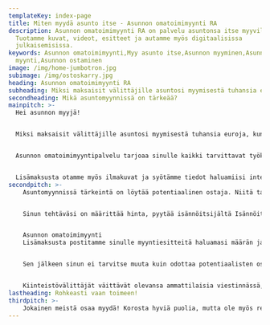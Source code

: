 ```yaml
---
templateKey: index-page
title: Miten myydä asunto itse - Asunnon omatoimimyynti RA
description: Asunnon omatoimimyynti RA on palvelu asuntonsa itse myyville.
  Tuotamme kuvat, videot, esitteet ja autamme myös digitaalisissa
  julkaisemisissa.
keywords: Asunnon omatoimimyynti,Myy asunto itse,Asunnon myyminen,Asunnon
  myynti,Asunnon ostaminen
image: /img/home-jumbotron.jpg
subimage: /img/ostoskarry.jpg
heading: Asunnon omatoimimyynti RA
subheading: Miksi maksaisit välittäjille asuntosi myymisestä tuhansia euroja?
secondheading: Mikä asuntomyynnissä on tärkeää?
mainpitch: >-
  Hei asunnon myyjä!


  Miksi maksaisit välittäjille asuntosi myymisestä tuhansia euroja, kun voit myydä sen pienellä vaivalla ja avustuksella itse.


  Asunnon omatoimimyyntipalvelu tarjoaa sinulle kaikki tarvittavat työkalut kämppäsi omatoimiseen myyntiin.


  Lisämaksusta otamme myös ilmakuvat ja syötämme tiedot haluamiisi internetin myyntikanaviin, kuten Etuovi.com, Tori.fi ja Oikotie.
secondpitch: >-
    Asuntomyynnissä tärkeintä on löytää potentiaalinen ostaja. Niitä tarvitaan vain yksi. Kun sinulla on hyvin tehdyt myynti-ilmoitukset ja esitteet, niin ostajat löytävät kohteesi. Hyvä ja hyvin markkinoitu kohde myy melkein itse itsensä.


    Sinun tehtäväsi on määrittää hinta, pyytää isännöitsijältä Isännöitsijäntodistus, Energiatodistus, Tilinpäätös, Korjaussuunnitelma sekä Pohjapiirustus. Ota sen jälkeen yhteys Asunnon omatoimimyyntiin ja sovi kuvaus/esittelypäivä. Saat sen jälkeen viikon sisällä tarvitsemasi materiaalit sähköpostiisi.


    Asunnon omatoimimyynti
    Lisämaksusta postitamme sinulle myyntiesitteitä haluamasi määrän ja laadimme myynti-ilmoitukset haluamiisi kanaviin.


    Sen jälkeen sinun ei tarvitse muuta kuin odottaa potentiaalisten ostajien yhteydenottoa ja sopia näytöistä. Tarjoukset voit ottaa vastaan esimerkiksi Asunnon omatoimimyynnistä saamallasi lomakkeella. Kauppakirja ja kaupathan tehdään yleensä ostajan pankissa. Sitä ennen sinun tulee olla hyvissä ajoin yhteydessä omaan pankkiisi, jossa asuntosi saattaa olla esimerkiksi lainan vakuutena.


    Kiinteistövälittäjät väittävät olevansa ammattilaisia viestinnässä, kuvaamisessa, myymisessä ja lakiasioissa. Heillä on omien sanojensa mukaan yleensä jo valmiina myös laaja ostajapotentiaali. Jos uskot heidän olevan näin ylivertaisia, niin varaudu maksamaan jopa kymppitonnin palkkio. Jos sen sijaan arvelet tuntevasi itse paremmin oman asuntosi hyvät puolet ja ominaisuudet ja luotat markkinointiviestinnän ammattilaisen tuottamaan materiaaliin, niin myy itse! Älä siis heitä rahojasi kankkulan kaivoon, vaan ota yhteys Asunnon omatoimimyyntiin!
lastheading: Rohkeasti vaan toimeen!
thirdpitch: >-
    Jokainen meistä osaa myydä! Korosta hyviä puolia, mutta ole myös rehellinen! Kuuntele ennemmin asiakasta ja vastaa kysyttäessä. Liian innokas myyminen on yleensä vain haitaksi. Kun sinulla on hyvää myyntimateriaalia tukenasi, puheet voi jättää vähemmälle. Kysy ihmeessä myös välittäjältä paljonko hän ottaa myyntipalkkiota ja mitä kaikkea sillä saat. Vertaa sen jälkeen hintoja ja laske erotus, jonka tulet säästämään! Ota siis rohkeasti yhteyttä Asunnon omatoimimyyntiin!
---
```


